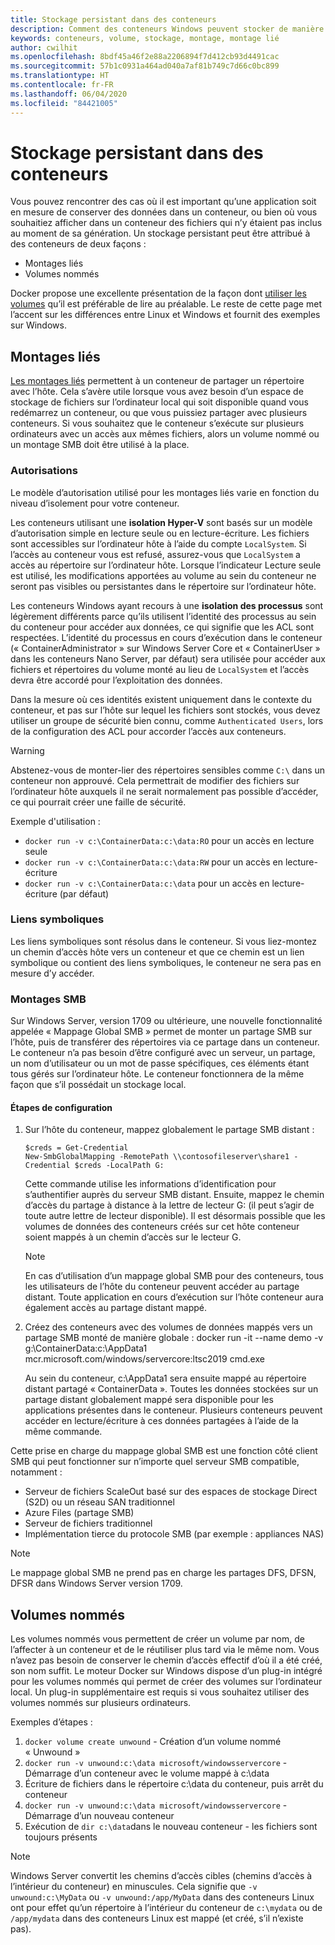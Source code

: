```yaml
---
title: Stockage persistant dans des conteneurs
description: Comment des conteneurs Windows peuvent stocker de manière persistante
keywords: conteneurs, volume, stockage, montage, montage lié
author: cwilhit
ms.openlocfilehash: 8bdf45a46f2e88a2206894f7d412cb93d4491cac
ms.sourcegitcommit: 57b1c0931a464ad040a7af81b749c7d66c0bc899
ms.translationtype: HT
ms.contentlocale: fr-FR
ms.lasthandoff: 06/04/2020
ms.locfileid: "84421005"
---
```

# <a name="persistent-storage-in-containers"></a>Stockage persistant dans des conteneurs

<!-- Great diagram would be great! -->

Vous pouvez rencontrer des cas où il est important qu’une application soit en mesure de conserver des données dans un conteneur, ou bien où vous souhaitiez afficher dans un conteneur des fichiers qui n’y étaient pas inclus au moment de sa génération. Un stockage persistant peut être attribué à des conteneurs de deux façons :

- Montages liés
- Volumes nommés

Docker propose une excellente présentation de la façon dont [utiliser les volumes](https://docs.docker.com/engine/admin/volumes/volumes/) qu’il est préférable de lire au préalable. Le reste de cette page met l’accent sur les différences entre Linux et Windows et fournit des exemples sur Windows.

## <a name="bind-mounts"></a>Montages liés

[Les montages liés](https://docs.docker.com/engine/admin/volumes/bind-mounts/) permettent à un conteneur de partager un répertoire avec l’hôte. Cela s’avère utile lorsque vous avez besoin d’un espace de stockage de fichiers sur l’ordinateur local qui soit disponible quand vous redémarrez un conteneur, ou que vous puissiez partager avec plusieurs conteneurs. Si vous souhaitez que le conteneur s’exécute sur plusieurs ordinateurs avec un accès aux mêmes fichiers, alors un volume nommé ou un montage SMB doit être utilisé à la place.

### <a name="permissions"></a>Autorisations

Le modèle d’autorisation utilisé pour les montages liés varie en fonction du niveau d’isolement pour votre conteneur.

Les conteneurs utilisant une **isolation Hyper-V** sont basés sur un modèle d’autorisation simple en lecture seule ou en lecture-écriture. Les fichiers sont accessibles sur l’ordinateur hôte à l’aide du compte `LocalSystem`. Si l’accès au conteneur vous est refusé, assurez-vous que `LocalSystem` a accès au répertoire sur l’ordinateur hôte. Lorsque l’indicateur Lecture seule est utilisé, les modifications apportées au volume au sein du conteneur ne seront pas visibles ou persistantes dans le répertoire sur l’ordinateur hôte.

Les conteneurs Windows ayant recours à une **isolation des processus** sont légèrement différents parce qu’ils utilisent l’identité des processus au sein du conteneur pour accéder aux données, ce qui signifie que les ACL sont respectées. L’identité du processus en cours d’exécution dans le conteneur (« ContainerAdministrator » sur Windows Server Core et « ContainerUser » dans les conteneurs Nano Server, par défaut) sera utilisée pour accéder aux fichiers et répertoires du volume monté au lieu de `LocalSystem` et l’accès devra être accordé pour l’exploitation des données.

Dans la mesure où ces identités existent uniquement dans le contexte du conteneur, et pas sur l’hôte sur lequel les fichiers sont stockés, vous devez utiliser un groupe de sécurité bien connu, comme `Authenticated Users`, lors de la configuration des ACL pour accorder l’accès aux conteneurs.

> [!WARNING]
> Abstenez-vous de monter-lier des répertoires sensibles comme `C:\` dans un conteneur non approuvé. Cela permettrait de modifier des fichiers sur l’ordinateur hôte auxquels il ne serait normalement pas possible d’accéder, ce qui pourrait créer une faille de sécurité.

Exemple d'utilisation :

- `docker run -v c:\ContainerData:c:\data:RO` pour un accès en lecture seule
- `docker run -v c:\ContainerData:c:\data:RW` pour un accès en lecture-écriture
- `docker run -v c:\ContainerData:c:\data` pour un accès en lecture-écriture (par défaut)

### <a name="symlinks"></a>Liens symboliques

Les liens symboliques sont résolus dans le conteneur. Si vous liez-montez un chemin d’accès hôte vers un conteneur et que ce chemin est un lien symbolique ou contient des liens symboliques, le conteneur ne sera pas en mesure d’y accéder.

### <a name="smb-mounts"></a>Montages SMB

Sur Windows Server, version 1709 ou ultérieure, une nouvelle fonctionnalité appelée « Mappage Global SMB » permet de monter un partage SMB sur l’hôte, puis de transférer des répertoires via ce partage dans un conteneur. Le conteneur n’a pas besoin d’être configuré avec un serveur, un partage, un nom d’utilisateur ou un mot de passe spécifiques, ces éléments étant tous gérés sur l’ordinateur hôte. Le conteneur fonctionnera de la même façon que s’il possédait un stockage local.

#### <a name="configuration-steps"></a>Étapes de configuration

1. Sur l’hôte du conteneur, mappez globalement le partage SMB distant :
    ```
    $creds = Get-Credential
    New-SmbGlobalMapping -RemotePath \\contosofileserver\share1 -Credential $creds -LocalPath G:
    ```
    Cette commande utilise les informations d’identification pour s’authentifier auprès du serveur SMB distant. Ensuite, mappez le chemin d’accès du partage à distance à la lettre de lecteur G: (il peut s’agir de toute autre lettre de lecteur disponible). Il est désormais possible que les volumes de données des conteneurs créés sur cet hôte conteneur soient mappés à un chemin d’accès sur le lecteur G.

    > [!NOTE]
    > En cas d’utilisation d’un mappage global SMB pour des conteneurs, tous les utilisateurs de l’hôte du conteneur peuvent accéder au partage distant. Toute application en cours d’exécution sur l’hôte conteneur aura également accès au partage distant mappé.

2. Créez des conteneurs avec des volumes de données mappés vers un partage SMB monté de manière globale : docker run -it --name demo -v g:\ContainerData:c:\AppData1 mcr.microsoft.com/windows/servercore:ltsc2019 cmd.exe

    Au sein du conteneur, c:\AppData1 sera ensuite mappé au répertoire distant partagé « ContainerData ». Toutes les données stockées sur un partage distant globalement mappé sera disponible pour les applications présentes dans le conteneur. Plusieurs conteneurs peuvent accéder en lecture/écriture à ces données partagées à l’aide de la même commande.

Cette prise en charge du mappage global SMB est une fonction côté client SMB qui peut fonctionner sur n’importe quel serveur SMB compatible, notamment :

- Serveur de fichiers ScaleOut basé sur des espaces de stockage Direct (S2D) ou un réseau SAN traditionnel
- Azure Files (partage SMB)
- Serveur de fichiers traditionnel
- Implémentation tierce du protocole SMB (par exemple : appliances NAS)

> [!NOTE]
> Le mappage global SMB ne prend pas en charge les partages DFS, DFSN, DFSR dans Windows Server version 1709.

## <a name="named-volumes"></a>Volumes nommés

Les volumes nommés vous permettent de créer un volume par nom, de l’affecter à un conteneur et de le réutiliser plus tard via le même nom. Vous n’avez pas besoin de conserver le chemin d’accès effectif d’où il a été créé, son nom suffit. Le moteur Docker sur Windows dispose d’un plug-in intégré pour les volumes nommés qui permet de créer des volumes sur l’ordinateur local. Un plug-in supplémentaire est requis si vous souhaitez utiliser des volumes nommés sur plusieurs ordinateurs.

Exemples d’étapes :

1. `docker volume create unwound` - Création d’un volume nommé « Unwound »
2. `docker run -v unwound:c:\data microsoft/windowsservercore` - Démarrage d’un conteneur avec le volume mappé à c:\data
3. Écriture de fichiers dans le répertoire c:\data du conteneur, puis arrêt du conteneur
4. `docker run -v unwound:c:\data microsoft/windowsservercore` - Démarrage d’un nouveau conteneur
5. Exécution de `dir c:\data`dans le nouveau conteneur - les fichiers sont toujours présents

> [!NOTE]
> Windows Server convertit les chemins d’accès cibles (chemins d’accès à l’intérieur du conteneur) en minuscules. Cela signifie que `-v unwound:c:\MyData` ou `-v unwound:/app/MyData` dans des conteneurs Linux ont pour effet qu’un répertoire à l’intérieur du conteneur de `c:\mydata` ou de `/app/mydata` dans des conteneurs Linux est mappé (et créé, s’il n’existe pas).
